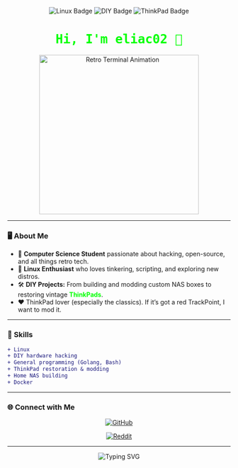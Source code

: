 <p align="center">
  <img src="https://img.shields.io/badge/Linux-000?style=for-the-badge&logo=linux&logoColor=green" alt="Linux Badge">
  <img src="https://img.shields.io/badge/DIY-000?style=for-the-badge&logo=github&logoColor=green" alt="DIY Badge">
  <img src="https://img.shields.io/badge/ThinkPad-000?style=for-the-badge&logo=ibm&logoColor=green" alt="ThinkPad Badge">
</p>

<h1 align="center" style="color:#00ff00; font-family:monospace;">
  Hi, I'm eliac02 👾
</h1>

<p align="center">
  <img src="https://user-images.githubusercontent.com/eliac02/retro-terminal.gif" width="360" alt="Retro Terminal Animation"/>
</p>

---

### 🖥️ About Me

- 💾 **Computer Science Student** passionate about hacking, open-source, and all things retro tech.
- 🐧 **Linux Enthusiast** who loves tinkering, scripting, and exploring new distros.
- 🛠️ **DIY Projects:** From building and modding custom NAS boxes to restoring vintage <b style="color:#00ff00;"> ThinkPads</b>.
- ❤️ ThinkPad lover (especially the classics). If it’s got a red TrackPoint, I want to mod it.

---

### 🔧 Skills

```diff
+ Linux
+ DIY hardware hacking
+ General programming (Golang, Bash)
+ ThinkPad restoration & modding
+ Home NAS building
+ Docker
```

---

### 🌐 Connect with Me

<p align="center">
  <a href="https://github.com/eliac02" target="_blank">
    <img src="https://img.shields.io/badge/GitHub-eliac02-000?style=for-the-badge&logo=github&logoColor=green" alt="GitHub">
  </a>
</p>

<p align="center">
  <a href="https://reddit.com/user/eliacortesi02" target="_blank">
    <img src="https://img.shields.io/badge/Reddit-profile-red?style=for-the-badge&logo=reddit&logoColor=orange" alt="Reddit">
  </a>
</p>

---

<p align="center">
  <img src="https://readme-typing-svg.demolab.com?font=Fira+Code&duration=2000&pause=1000&color=00FF00&center=true&vCenter=true&width=435&lines=Always+hacking.+Always+learning.;Linux+inside+%F0%9F%90%A7" alt="Typing SVG">
</p>

